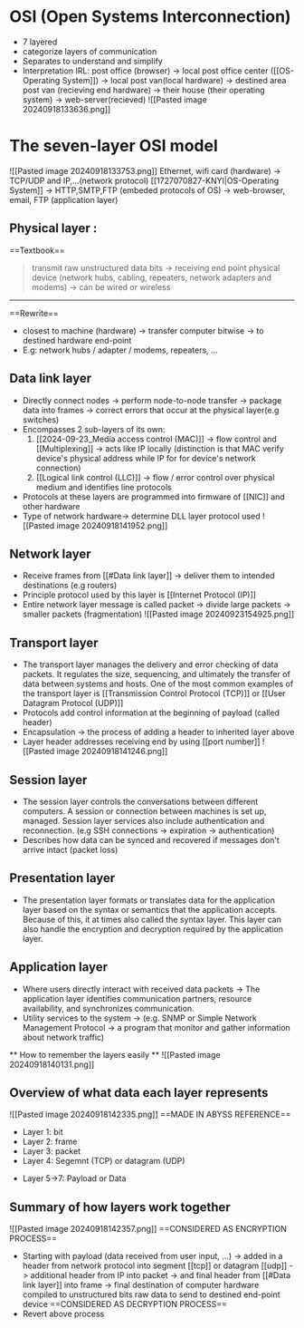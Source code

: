 # OSI (Open Systems Interconnection)
+ 7 layered
+ categorize layers of communication
+ Separates to understand and simplify
+ Interpretation IRL: post office (browser) -> local post office center ([[OS-Operating System]]) -> local post van(local hardware) ->  destined area post van (recieving end hardware) -> their house (their operating system) -> web-server(recieved)
![[Pasted image 20240918133636.png]]

# The seven-layer OSI model
![[Pasted image 20240918133753.png]]
Ethernet, wifi card (hardware) -> TCP/UDP and IP,...(network protocol) [[1727070827-KNYI|OS-Operating System]] -> HTTP,SMTP,FTP (embeded protocols of OS) -> web-browser, email, FTP (application layer)

## Physical layer :

==Textbook==
> transmit raw unstructured data bits -> receiving end point physical device (network hubs, cabling, repeaters, network adapters and modems) -> can be wired or wireless
---

==Rewrite==
+ closest to machine (hardware) -> transfer computer bitwise -> to destined hardware end-point 
+ E.g: network hubs / adapter / modems, repeaters, ...

## Data link layer
+ Directly connect nodes -> perform node-to-node transfer -> package data into frames -> correct errors that occur at the physical layer(e.g switches)
+ Encompasses 2 sub-layers of its own:
	1. [[2024-09-23_Media access control (MAC)]] -> flow control and [[Multiplexing]] -> acts like IP locally (distinction is that MAC verify device's physical address while IP for for device's network connection)
	2. [[Logical link control (LLC)]] -> flow / error control over physical medium and identifies line protocols
+ Protocols at these layers are programmed into firmware of [[NIC]] and other hardware
+ Type of network hardware-> determine DLL layer protocol used
![[Pasted image 20240918141952.png]]

## Network layer
+ Receive frames from [[#Data link layer]]  -> deliver them to intended destinations (e.g routers)
+ Principle protocol used by this layer is [[Internet Protocol (IP)]]
+ Entire network layer message is called packet -> divide large packets -> smaller packets (fragmentation)
![[Pasted image 20240923154925.png]]
## Transport layer
+ The transport layer manages the delivery and error checking of data packets. It regulates the size, sequencing, and ultimately the transfer of data between systems and hosts. One of the most common examples of the transport layer is [[Transmission Control Protocol (TCP)]] or [[User Datagram Protocol (UDP)]]
+ Protocols add control information at the beginning of payload (called header)
+ Encapsulation -> the process of adding a header to inherited layer above
+ Layer header addresses receiving end by using [[port number]]
![[Pasted image 20240918141246.png]]

## Session layer
+ The session layer controls the conversations between different computers. A session or connection between machines is set up, managed. Session layer services also include authentication and reconnection. (e.g SSH connections -> expiration -> authentication)
+ Describes how data can be synced and recovered if messages don't arrive intact (packet loss)

## Presentation layer
+ The presentation layer formats or translates data for the application layer based on the syntax or semantics that the application accepts. Because of this, it at times also called the syntax layer. This layer can also handle the encryption and decryption required by the application layer.

## Application layer
+ Where users directly interact with received data packets -> The application layer identifies communication partners, resource availability, and synchronizes communication.
+ Utility services to the system -> (e.g. SNMP or Simple Network Management Protocol -> a program that monitor and gather information about network traffic)

** How to remember the layers easily **
![[Pasted image 20240918140131.png]]
## Overview of what data each layer represents
![[Pasted image 20240918142335.png]]
==MADE IN ABYSS REFERENCE==
- Layer 1: bit
- Layer 2: frame
- Layer 3: packet
- Layer 4: Segemnt (TCP) or datagram (UDP)
+ Layer 5->7: Payload or Data

## Summary of how layers work together
![[Pasted image 20240918142357.png]]
==CONSIDERED AS ENCRYPTION PROCESS==
+ Starting with payload (data received from user input, ...) -> added in a header from network protocol into segment [[tcp]] or datagram [[udp]] -> additional header from IP into packet -> and final header from [[#Data link layer]] into frame -> final destination of computer hardware compiled to unstructured bits raw data to send to destined end-point device
==CONSIDERED AS DECRYPTION PROCESS==
+ Revert above process

